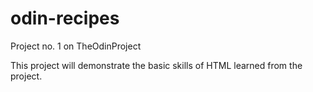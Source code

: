 # odin-recipes
Project no. 1 on TheOdinProject

This project will demonstrate the basic skills of HTML learned from the project.